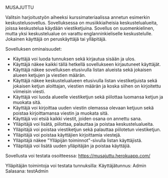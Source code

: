 MUSAJUTTU

Valitsin harjoitustyön aiheeksi kurssimateriaalissa annetun esimerkin keskustelusovellus. Sovelluksessa on musiikkiaiheisia keskustelualueita, joissa keskustelua käydään viestiketjuina. Sovellus on suomenkielinen, mutta yksi keskustelualue on varattu englanninkieliselle keskustelulle. Jokainen käyttäjä on peruskäyttäjä tai ylläpitäjä.

Sovelluksen ominaisuudet:
- Käyttäjä voi luoda tunnuksen sekä kirjautua sisään ja ulos.
- Käyttäjä näkee kaikki tällä hetkellä sovellukseen kirjautuneet käyttäjät.
- Käyttäjä näkee sovelluksen etusivulla listan alueista sekä jokaisen alueen ketjujen ja viestien määrän.
- Käyttäjä näkee keskustelualueen etusivulla listan viestiketjuista sekä jokaisen ketjun aloittajan, viestien määrän ja koska siihen on kirjoitettu viimeisin viesti.
- Käyttäjä voi luoda alueelle viestiketjun sekä piilottaa luomansa ketjun ja muokata sitä.
- Käyttäjä voi kirjoittaa uuden viestin olemassa olevaan ketjuun sekä poistaa kirjoittamansa viestin ja muokata sitä.
- Käyttäjä voi etsiä kaikki viestit, joiden osana on annettu sana.
- Ylläpitäjä voi lisätä, piilottaa, palauttaa ja poistaa keskustelualueita.
- Ylläpitäjä voi poistaa viestiketjun sekä palauttaa piilotetun viestiketjun.
- Ylläpitäjä voi poistaa käyttäjien kirjoittamia viestejä.
- Ylläpitäjä näkee "Ylläpijän toiminnot"-sivulla listan käyttäjistä.
- Ylläpitäjä voi lisätä uuden ylläpitäjän ja poistaa käyttäjiä.

Sovellusta voi testata osoitteessa: https://musajuttu.herokuapp.com/

Ylläpitäjän toimintoja voi testata tunnuksilla:
Käyttäjätunnus: Admin Salasana: testAdmin


